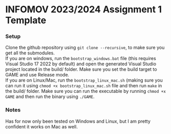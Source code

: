 # INFOMOV 2023/2024 Assignment 1 Template

### Setup
Clone the github repository using `git clone --recursive`, to make sure you get all the submodules.
<br>
If you are on windows, run the `bootstrap_windows.bat` file (this requires Visual Studio 17 2022 by default) and open the generated Visual Studio project located in the build/ folder. Make sure you set the build target to GAME and use Release mode.
<br>
If you are on Linux/Mac, run the `bootstrap_linux_mac.sh` (making sure you can run it using `chmod +x bootstrap_linux_mac.sh` file and then run `make` in the build/ folder. Make sure you can run the executable by running `chmod +x GAME` and then run the binary using `./GAME`.

### Notes
Has for now only been tested on Windows and Linux, but I am pretty confident it works on Mac as well.